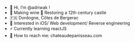 - 👋 Hi, I’m @adriwak !
- 🍷 Making wine 🍇 Restoring a 12th century castle
- 🇫🇷 Dordogne, Côtes de Bergerac
- 💬 Interested in iOS/ Web development/ Reverse engineering
- ⚡ Currently learning reactJS
- 🏰 How to reach me: chateaudepanisseau.com
